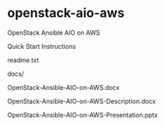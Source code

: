 # openstack-aio-aws
OpenStack Ansible AIO on AWS


Quick Start Instructions

readme.txt

docs/

OpenStack-Ansible-AIO-on-AWS.docx

OpenStack-Ansible-AIO-on-AWS-Description.docx

OpenStack-Ansible-AIO-on-AWS-Presentation.pptx
